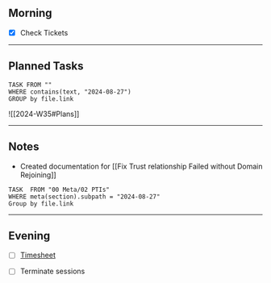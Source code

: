 ## Morning
- [x] Check Tickets

---
## Planned Tasks
~~~dataview
TASK FROM ""
WHERE contains(text, "2024-08-27")
GROUP by file.link
~~~
![[2024-W35#Plans]]

---
## Notes
- Created documentation for [[Fix Trust relationship Failed without Domain Rejoining]]

~~~dataview
TASK  FROM "00 Meta/02 PTIs"
WHERE meta(section).subpath = "2024-08-27"
Group by file.link
~~~
---
## Evening
- [ ] [Timesheet]()
- [ ] Terminate sessions

